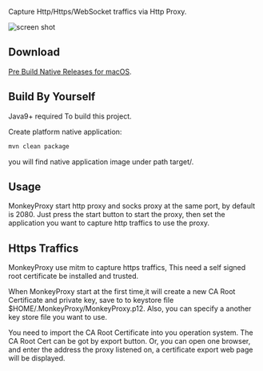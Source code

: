
Capture Http/Https/WebSocket traffics via Http Proxy.

![screen shot](https://raw.githubusercontent.com/clearthesky/monkey-proxy/master/images/screenshot_800.png)

## Download
[Pre Build Native Releases for macOS](https://github.com/clearthesky/monkey-proxy/releases).

## Build By Yourself
Java9+ required To build this project.

Create platform native application: 

```sh
mvn clean package
```

you will find native application image under path target/.


## Usage

MonkeyProxy start http proxy and socks proxy at the same port, by default is 2080.
Just press the start button to start the proxy, then set the application you want to capture http traffics to use the proxy.


## Https Traffics
MonkeyProxy use mitm to capture https traffics, This need a self signed root certificate be installed and trusted.

When MonkeyProxy start at the first time,it will create a new CA Root Certificate and private key, save to to keystore file $HOME/.MonkeyProxy/MonkeyProxy.p12.
Also, you can specify a another key store file you want to use. 

You need to import the CA Root Certificate into you operation system. The CA Root Cert can be got by export button.
Or, you can open one browser, and enter the address the proxy listened on, a certificate export web page will be displayed.
